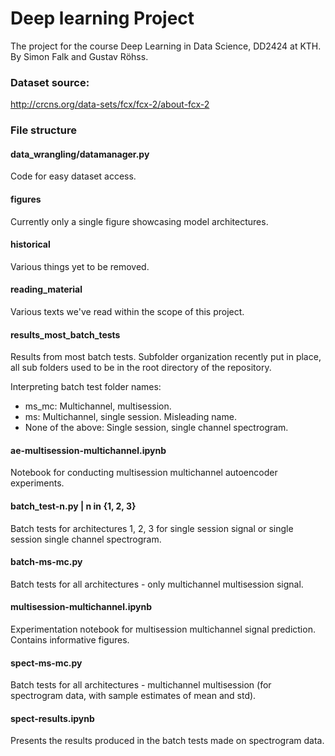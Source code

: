 # Deep learning Project
The project for the course Deep Learning in Data Science, DD2424 at KTH. 
By Simon Falk and Gustav Röhss. 

### Dataset source:
http://crcns.org/data-sets/fcx/fcx-2/about-fcx-2

### File structure

#### data_wrangling/datamanager.py
Code for easy dataset access.

#### figures
Currently only a single figure showcasing model architectures.

#### historical
Various things yet to be removed.

#### reading_material
Various texts we've read within the scope of this project.

#### results_most_batch_tests
Results from most batch tests. Subfolder organization recently put in place, all sub folders used to be in the root directory of the repository.

Interpreting batch test folder names:
<ul>
    <li>ms_mc: Multichannel, multisession. </li>
    <li>ms: Multichannel, single session. Misleading name.</li>
    <li>None of the above: Single session, single channel spectrogram.</li>
</ul>

#### ae-multisession-multichannel.ipynb
Notebook for conducting multisession multichannel autoencoder experiments.

#### batch_test-n.py | n in {1, 2, 3}
Batch tests for architectures 1, 2, 3 for single session signal or single session single channel spectrogram.

#### batch-ms-mc.py
Batch tests for all architectures - only multichannel multisession signal.

#### multisession-multichannel.ipynb
Experimentation notebook for multisession multichannel signal prediction. Contains informative figures.

#### spect-ms-mc.py
Batch tests for all architectures - multichannel multisession (for spectrogram data, with sample estimates of mean and std).

#### spect-results.ipynb
Presents the results produced in the batch tests made on spectrogram data.
